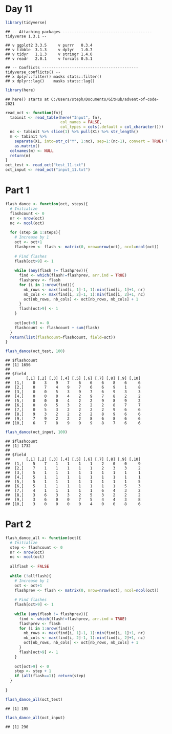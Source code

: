 Day 11
================

``` r
library(tidyverse)
```

    ## -- Attaching packages --------------------------------------- tidyverse 1.3.1 --

    ## v ggplot2 3.3.5     v purrr   0.3.4
    ## v tibble  3.1.3     v dplyr   1.0.7
    ## v tidyr   1.1.3     v stringr 1.4.0
    ## v readr   2.0.1     v forcats 0.5.1

    ## -- Conflicts ------------------------------------------ tidyverse_conflicts() --
    ## x dplyr::filter() masks stats::filter()
    ## x dplyr::lag()    masks stats::lag()

``` r
library(here)
```

    ## here() starts at C:/Users/steph/Documents/GitHub/advent-of-code-2021

``` r
read_oct <- function(fn){
  tabinit <- read_table(here("Input", fn), 
                        col_names = FALSE, 
                        col_types = cols(.default = col_character()))
  nc <- tabinit %>% slice(1) %>% pull(X1) %>% str_length()
  m <- tabinit %>%
    separate(X1, into=str_c("Y", 1:nc), sep=1:(nc-1), convert = TRUE) %>%
    as.matrix()
  colnames(m) <- NULL
  return(m)
}
oct_test <- read_oct("test_11.txt")
oct_input <- read_oct("input_11.txt")
```

# Part 1

``` r
flash_dance <- function(oct, steps){
  # Initialize
  flashcount <- 0
  nr <- nrow(oct)
  nc <- ncol(oct)
  
  for (step in 1:steps){
    # Increase by 1
    oct <- oct+1
    flashprev <- flash <- matrix(0, nrow=nrow(oct), ncol=ncol(oct))
    
    # Find flashes
    flash[oct>9] <- 1
    
    while (any(flash != flashprev)){
      find <- which(flash!=flashprev, arr.ind = TRUE)
      flashprev <- flash
      for (i in 1:nrow(find)){
        nb_rows <- max(find[i, 1]-1, 1):min(find[i, 1]+1, nr)
        nb_cols <- max(find[i, 2]-1, 1):min(find[i, 2]+1, nc)
        oct[nb_rows, nb_cols] <- oct[nb_rows, nb_cols] + 1
      }
      flash[oct>9] <- 1
    }
    
    oct[oct>9] <- 0
    flashcount <- flashcount + sum(flash)
  }
  return(list(flashcount=flashcount, field=oct))
}

flash_dance(oct_test, 100)
```

    ## $flashcount
    ## [1] 1656
    ## 
    ## $field
    ##       [,1] [,2] [,3] [,4] [,5] [,6] [,7] [,8] [,9] [,10]
    ##  [1,]    0    3    9    7    6    6    6    8    6     6
    ##  [2,]    0    7    4    9    7    6    6    9    1     8
    ##  [3,]    0    0    5    3    9    7    6    9    3     3
    ##  [4,]    0    0    0    4    2    9    7    8    2     2
    ##  [5,]    0    0    0    4    2    2    9    8    9     2
    ##  [6,]    0    0    5    3    2    2    2    8    7     7
    ##  [7,]    0    5    3    2    2    2    2    9    6     6
    ##  [8,]    9    3    2    2    2    2    8    9    6     6
    ##  [9,]    7    9    2    2    2    8    6    8    6     6
    ## [10,]    6    7    8    9    9    9    8    7    6     6

``` r
flash_dance(oct_input, 100)
```

    ## $flashcount
    ## [1] 1732
    ## 
    ## $field
    ##       [,1] [,2] [,3] [,4] [,5] [,6] [,7] [,8] [,9] [,10]
    ##  [1,]    5    7    1    1    1    1    2    0    0     9
    ##  [2,]    7    1    1    1    1    1    2    3    3     2
    ##  [3,]    5    1    1    1    1    1    1    1    1     1
    ##  [4,]    5    1    1    1    1    1    1    1    1     1
    ##  [5,]    5    1    1    1    1    1    1    1    1     5
    ##  [6,]    5    1    1    1    1    1    1    1    5     3
    ##  [7,]    4    1    1    1    1    1    6    4    3     2
    ##  [8,]    3    6    3    3    2    5    3    2    2     2
    ##  [9,]    3    6    0    0    7    5    4    4    3     8
    ## [10,]    3    0    0    0    0    4    0    0    8     6

# Part 2

``` r
flash_dance_all <- function(oct){
  # Initialize
  step <- flashcount <- 0
  nr <- nrow(oct)
  nc <- ncol(oct)
  
  allflash <- FALSE
  
  while (!allflash){
    # Increase by 1
    oct <- oct+1
    flashprev <- flash <- matrix(0, nrow=nrow(oct), ncol=ncol(oct))
    
    # Find flashes
    flash[oct>9] <- 1
    
    while (any(flash != flashprev)){
      find <- which(flash!=flashprev, arr.ind = TRUE)
      flashprev <- flash
      for (i in 1:nrow(find)){
        nb_rows <- max(find[i, 1]-1, 1):min(find[i, 1]+1, nr)
        nb_cols <- max(find[i, 2]-1, 1):min(find[i, 2]+1, nc)
        oct[nb_rows, nb_cols] <- oct[nb_rows, nb_cols] + 1
      }
      flash[oct>9] <- 1
    }
    
    oct[oct>9] <- 0
    step <- step + 1
    if (all(flash==1)) return(step)
  }
  
}

flash_dance_all(oct_test)
```

    ## [1] 195

``` r
flash_dance_all(oct_input)
```

    ## [1] 290
